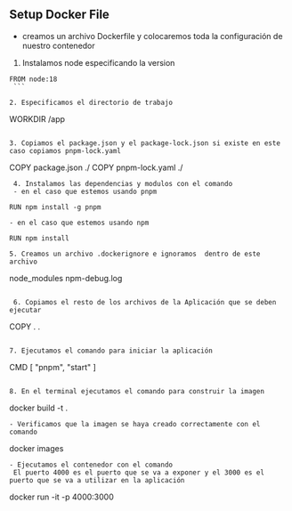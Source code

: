 
## Setup Docker File 

- creamos un archivo Dockerfile y colocaremos toda la configuración de nuestro contenedor 
 1. Instalamos node especificando la version
 
   ```
   FROM node:18
    ```
    
 2. Especificamos el directorio de trabajo
 
   ```
  WORKDIR /app
   ```
   
 3. Copiamos el package.json y el package-lock.json si existe en este caso copiamos pnpm-lock.yaml
```
COPY package.json ./
COPY pnpm-lock.yaml ./
```
 4. Instalamos las dependencias y modulos con el comando 
 - en el caso que estemos usando pnpm 
 ```
    RUN npm install -g pnpm
 ```
 - en el caso que estemos usando npm 
 ```
    RUN npm install
 ```
 5. Creamos un archivo .dockerignore e ignoramos  dentro de este archivo 
```
node_modules
npm-debug.log
```
 
 6. Copiamos el resto de los archivos de la Aplicación que se deben ejecutar 
```
COPY . .     
```

7. Ejecutamos el comando para iniciar la aplicación
```
CMD [ "pnpm", "start" ]
```

8. En el terminal ejecutamos el comando para construir la imagen
```
docker build -t <nombre de la imagen> .
```
- Verificamos que la imagen se haya creado correctamente con el comando 
```
docker images
```
- Ejecutamos el contenedor con el comando 
 El puerto 4000 es el puerto que se va a exponer y el 3000 es el puerto que se va a utilizar en la aplicación

```
docker run -it -p 4000:3000 <nombre de la imagen>










